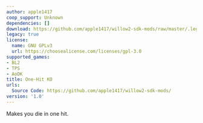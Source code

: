 ```yaml
---
author: apple1417
coop_support: Unknown
dependencies: []
download: https://github.com/apple1417/willow2-sdk-mods/raw/master/.legacy/OHKO.zip
legacy: true
license:
  name: GNU GPLv3
  url: https://choosealicense.com/licenses/gpl-3.0
supported_games:
- BL2
- TPS
- AoDK
title: One-Hit KO
urls:
  Source Code: https://github.com/apple1417/willow2-sdk-mods/
version: '1.0'
---
```

Makes you die in one hit.